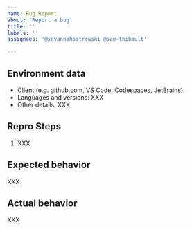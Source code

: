 ```yaml
---
name: Bug Report
about: 'Report a bug'
title: ''
labels: ''
assignees: '@savannahostrowski @sam-thibault'

---
```


<!-- Please search existing bugs to avoid creating duplicates. -->


## Environment data

<!--
Any details relevant to your environment and context
-->

-   Client (e.g. github.com, VS Code, Codespaces, JetBrains):
-   Languages and versions: XXX
-   Other details: XXX


## Repro Steps

<!--
If multiple steps are needed to reproduce the issue, please list the steps here. Delete this section if not needed.
Note: If you think a GIF of what is happening would be helpful, consider tools like https://www.cockos.com/licecap/, https://github.com/phw/peek or https://www.screentogif.com/ .
-->

1. XXX

## Expected behavior

XXX

## Actual behavior

XXX